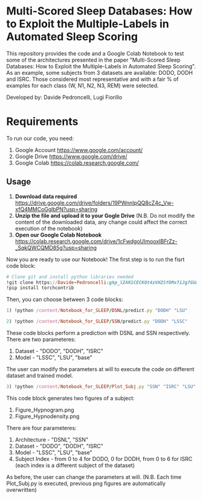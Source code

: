 # Multi-Scored Sleep Databases: How to Exploit the Multiple-Labels in Automated Sleep Scoring

This repository provides the code and a Google Colab Notebook to test some of the architectures presented in the paper "Multi-Scored Sleep Databases: How to Exploit the Multiple-Labels in Automated Sleep Scoring".
 As an example, some subjects from 3 datasets are available: DODO, DODH and ISRC. Those considered most representative and with a fair % of examples for each class (W, N1, N2, N3, REM) were selected.

Developed by:
Davide Pedroncelli, Lugi Fiorillo
# Requirements
To run our code, you need:
1) Google Account https://www.google.com/account/
2) Google Drive https://www.google.com/drive/
3) Google Colab https://colab.research.google.com/

## Usage

1) __Download data required__ https://drive.google.com/drive/folders/19PWnnIpQQ8cZ4c_Vw-xfQ4MMCoGglbPN?usp=sharing
2) __Unzip the file and upload it to your Gogle Drive__ (N.B. Do not modify the content of the downloaded data, any change could affect the correct execution of the notebook)
3) __Open our Google Colab Notebook__ https://colab.research.google.com/drive/1cFwdgoUImooxIBFrZz-_SqkQWCQMD85g?usp=sharing

Now you are ready to use our Notebook! 
The first step is to run the fisrt code block:

```ruby
# Clone git and install python libraries needed
!git clone https://Davide-Pedroncelli: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@github.com/Davide-Pedroncelli/Notebook_for_SLEEP.git
!pip install torchcontrib
```
Then, you can choose between 3 code blocks:

```ruby
1) !python /content/Notebook_for_SLEEP/DSNL/predict.py "DODH" "LSU"
```

```ruby
2) !python /content/Notebook_for_SLEEP/SSN/predict.py "DODH" "LSSC"
```


These code blocks perform a prediction with DSNL and SSN respectively. 
There are two parameteres:
1) Dataset - "DODO", "DODH", "ISRC"
2) Model - "LSSC", "LSU", "base"

The user can modify the parameters at will to execute the code on different dataset and trained model.

```ruby
3) !python /content/Notebook_for_SLEEP/Plot_Subj.py "SSN" "ISRC" "LSU" "0"
```
This code block generates two figures of a subject:
1) Figure_Hypnogram.png
2) Figure_Hypnodensity.png

There are four parameteres:
1) Architecture - "DSNL", "SSN"
2) Dataset - "DODO", "DODH", "ISRC"
3) Model - "LSSC", "LSU", "base"
4) Subject Index - from 0 to 4 for DODO, 0 for DODH, from 0 to 6 for ISRC (each index is a different subject of the dataset)

As before, the user can change the parameters at will.
(N.B. Each time Plot_Subj.py is executed, previous png figures are automatically overwritten)
